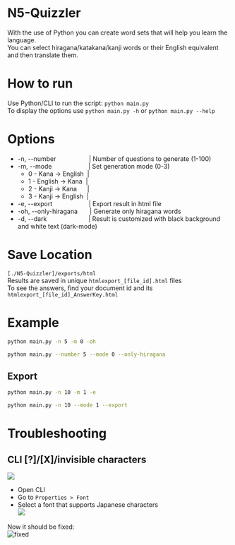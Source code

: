 # N5-Quizzler
With the use of Python you can create word sets that will help you learn the language.  
You can select hiragana/katakana/kanji words or their English equivalent and then translate them.

# How to run
Use Python/CLI to run the script: `python main.py`  
To display the options use `python main.py -h` or `python main.py --help`

# Options
- -n, --number &nbsp;&nbsp;&nbsp;&nbsp;&nbsp;&nbsp;&nbsp;&nbsp;&nbsp;&nbsp;&nbsp;&nbsp;&nbsp;&nbsp;&nbsp;&nbsp;&nbsp;&nbsp;|&nbsp;Number of questions to generate (1-100)
- -m, --mode &nbsp;&nbsp;&nbsp;&nbsp;&nbsp;&nbsp;&nbsp;&nbsp;&nbsp;&nbsp;&nbsp;&nbsp;&nbsp;&nbsp;&nbsp;&nbsp;&nbsp;&nbsp;&nbsp;&nbsp;|&nbsp;Set generation mode (0-3)
  - 0 - Kana -> English &nbsp;|
  - 1 - English -> Kana &nbsp;|
  - 2 - Kanji -> Kana &nbsp;&nbsp;&nbsp;&nbsp;&nbsp;|
  - 3 - Kanji -> English &nbsp;|
- -e, --export &nbsp;&nbsp;&nbsp;&nbsp;&nbsp;&nbsp;&nbsp;&nbsp;&nbsp;&nbsp;&nbsp;&nbsp;&nbsp;&nbsp;&nbsp;&nbsp;&nbsp;&nbsp;&nbsp;&nbsp;|&nbsp;Export result in html file
- -oh, --only-hiragana &nbsp;&nbsp;&nbsp;&nbsp;&nbsp;&nbsp;|&nbsp;Generate only hiragana words
- -d, --dark &nbsp;&nbsp;&nbsp;&nbsp;&nbsp;&nbsp;&nbsp;&nbsp;&nbsp;&nbsp;&nbsp;&nbsp;&nbsp;&nbsp;&nbsp;&nbsp;&nbsp;&nbsp;&nbsp;&nbsp;&nbsp;&nbsp;&nbsp;|&nbsp;Result is customized with black background and white text (dark-mode)

# Save Location
`[./N5-Quizzler]/exports/html`  
Results are saved in unique `htmlexport_[file_id].html` files  
To see the answers, find your document id and its `htmlexport_[file_id]_AnswerKey.html`

# Example
```bash
python main.py -n 5 -m 0 -oh
```
```bash
python main.py --number 5 --mode 0 --only-hiragana
```

## Export
```bash
python main.py -n 10 -m 1 -e
```
```bash
python main.py -n 10 --mode 1 --export
```

# Troubleshooting
## CLI [?]/[X]/invisible characters
![](https://github.com/user-attachments/assets/23487b80-56dd-4a5f-ac53-aa7cbd2c18e4)  

- Open CLI
- Go to `Properties > Font`
- Select a font that supports Japanese characters  
![](https://github.com/user-attachments/assets/27de21c0-5e8f-4ebd-94e4-22864308c458)

Now it should be fixed:  
![fixed](https://github.com/user-attachments/assets/e6d2639b-5f4d-460d-acea-33af4079da76)